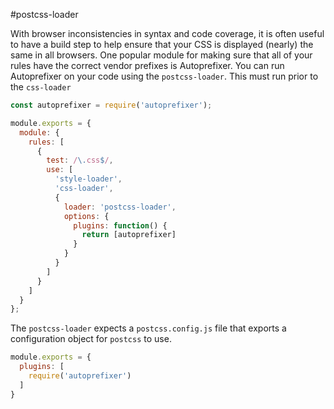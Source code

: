 #postcss-loader

With browser inconsistencies in syntax and code coverage, it is often useful to have a build step to help ensure that your CSS is displayed (nearly) the same in all browsers. One popular module for making sure that all of your rules have the correct vendor prefixes is Autoprefixer. You can run Autoprefixer on your code using the `postcss-loader`. This must run prior to the `css-loader`

```javascript
const autoprefixer = require('autoprefixer');

module.exports = {
  module: {
    rules: [
      {
        test: /\.css$/,
        use: [
          'style-loader',
          'css-loader',
          {
            loader: 'postcss-loader',
            options: {
              plugins: function() {
                return [autoprefixer]
              }
            }
          }
        ]
      }
    ]
  }
};
```

The `postcss-loader` expects a `postcss.config.js` file that exports a configuration object for `postcss` to use.

```js
module.exports = {
  plugins: [
    require('autoprefixer')
  ]
}
```
